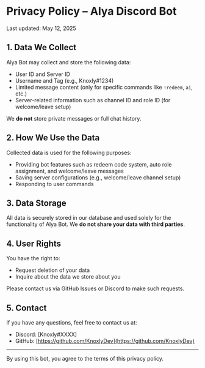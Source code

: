# Privacy Policy – Alya Discord Bot

Last updated: May 12, 2025

## 1. Data We Collect

Alya Bot may collect and store the following data:
- User ID and Server ID
- Username and Tag (e.g., Knoxly#1234)
- Limited message content (only for specific commands like `!redeem`, `ai`, etc.)
- Server-related information such as channel ID and role ID (for welcome/leave setup)

We **do not** store private messages or full chat history.

## 2. How We Use the Data

Collected data is used for the following purposes:
- Providing bot features such as redeem code system, auto role assignment, and welcome/leave messages
- Saving server configurations (e.g., welcome/leave channel setup)
- Responding to user commands

## 3. Data Storage

All data is securely stored in our database and used solely for the functionality of Alya Bot. We **do not share your data with third parties**.

## 4. User Rights

You have the right to:
- Request deletion of your data
- Inquire about the data we store about you

Please contact us via GitHub Issues or Discord to make such requests.

## 5. Contact

If you have any questions, feel free to contact us at:
- Discord: [Knoxly#XXXX]
- GitHub: [https://github.com/KnoxlyDev](https://github.com/KnoxlyDev)

---

By using this bot, you agree to the terms of this privacy policy.
